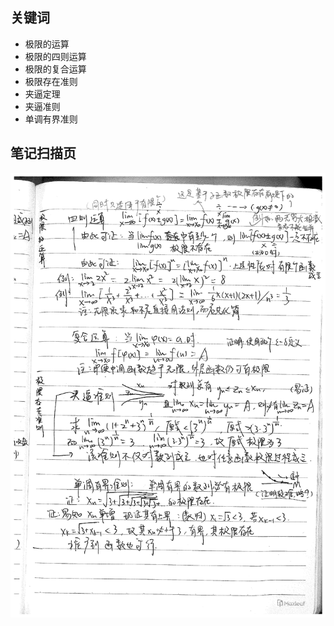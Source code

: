## 关键词
- 极限的运算
- 极限的四则运算
- 极限的复合运算
- 极限存在准则
- 夹逼定理
- 夹逼准则
- 单调有界准则

## 笔记扫描页
![第5页](./images/page_5.png)